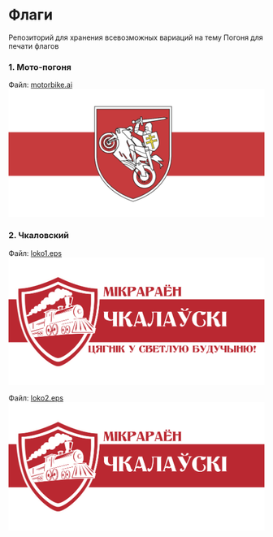 # Флаги

Репозиторий для хранения всевозможных вариаций на тему Погоня для печати флагов

### 1. Мото-погоня
Файл: [motorbike.ai](motorbike.ai)
![Мото-погоня](motorbike.png)

### 2. Чкаловский
Файл: [loko1.eps](loko1.eps)
![Чкаловский вариант 1](loko1.png)

Файл: [loko2.eps](loko2.eps)
![Чкаловский вариант 2](loko2.png)
